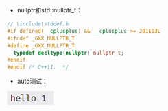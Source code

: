 + nullptr和std::nullptr_t：

```cpp
// \include\stddef.h
#if defined(__cplusplus) && __cplusplus >= 201103L
#ifndef _GXX_NULLPTR_T
#define _GXX_NULLPTR_T
  typedef decltype(nullptr) nullptr_t;
#endif
#endif /* C++11.  */
```

+ auto测试：

![](image/resultAuto.png)